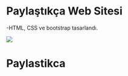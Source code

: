 # Paylaştıkça Web Sitesi

-HTML, CSS ve bootstrap tasarlandı.


<img src="screen.gif"/>


# Paylastikca

